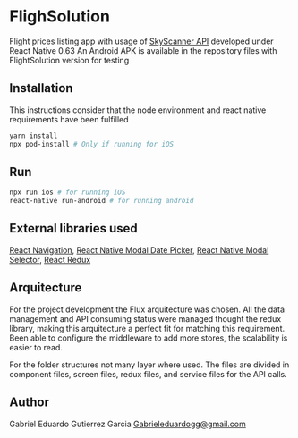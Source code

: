 # FlighSolution

Flight prices listing app with usage of [SkyScanner API](https://rapidapi.com/skyscanner/api/skyscanner-flight-search) developed under React Native 0.63
An Android APK is available in the repository files with FlightSolution version for testing

## Installation
This instructions consider that the node environment and react native requirements have been fulfilled 

```bash
yarn install
npx pod-install # Only if running for iOS 
```

## Run

```bash
npx run ios # for running iOS
react-native run-android # for running android
```

## External libraries used


[React Navigation](https://reactnavigation.org/),
[React Native Modal Date Picker](https://github.com/mmazzarolo/react-native-modal-datetime-picker),
[React Native Modal Selector](https://github.com/peacechen/react-native-modal-selector),
[React Redux](https://react-redux.js.org/)

## Arquitecture
For the project development the Flux arquitecture was chosen. All the data management and API consuming status were managed thought the redux library, making this arquitecture a perfect fit for matching this requirement. Been able to configure the middleware to add more stores, the scalability is easier to read.

For the folder structures not many layer where used. The files are divided in component files, screen files, redux files, and service files for the API calls.


## Author
Gabriel Eduardo Gutierrez Garcia
Gabrieleduardogg@gmail.com